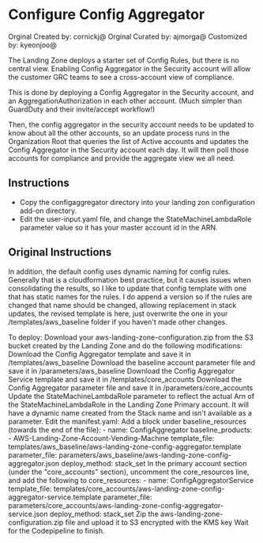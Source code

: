 # Configure Config Aggregator
Orginal Created by: cornickj@
Orginal Curated by: ajmorga@
Customized by: kyeonjoo@

The Landing Zone deploys a starter set of Config Rules, but there is no central view.  Enabling Config Aggregator in the Security account will allow the customer GRC teams to see a cross-account view of compliance.

This is done by deploying a Config Aggregator in the Security account, and an AggregationAuthorization in each other account.  (Much simpler than GuardDuty and their invite/accept workflow!)

Then, the config aggregator in the security account needs to be updated to know about all the other accounts, so an update process runs in the Organization Root that queries the list of Active accounts and updates the Config Aggregator in the Security account each day.  It will then poll those accounts for compliance and provide the aggregate view we all need.

## Instructions

* Copy the configaggregator directory into your landing zon configuration add-on directory.
* Edit the user-input.yaml file, and change the StateMachineLambdaRole parameter value so it has your master account id in the ARN.

## Original Instructions

In addition, the default config uses dynamic naming for config rules.  Generally that is a cloudformation best practice, but it causes issues when consolidating the results, so I like to update that config template with one that has static names for the rules.  I do append a version so if the rules are changed that name should be changed, allowing replacement in stack updates, the revised template is here, just overwrite the one in your /templates/aws_baseline folder if you haven't made other changes. 

To deploy:
    Download your aws-landing-zone-configuration.zip from the S3 bucket created by the Landing Zone and do the following modifications:
        Download the Config Aggregator template and save it in /templates/aws_baseline
        Download the baseline account parameter file and save it in /parameters/aws_baseline
        Download the Config Aggregator Service template and save it in /templates/core_accounts
        Download the Config Aggregator parameter file and save it in /parameters/core_accounts
        Update the StateMachineLambdaRole parameter to reflect the actual Arn of the StateMachineLambdaRole in the Landing Zone Primary account.  It will have a dynamic name created from the Stack name and isn't available as a parameter.
    Edit the manifest.yaml:
        Add a block under baseline_resources (towards the end of the file):
            - name: ConfigAggregator
            baseline_products:
              - AWS-Landing-Zone-Account-Vending-Machine
            template_file: templates/aws_baseline/aws-landing-zone-config-aggregator.template
            parameter_file: parameters/aws_baseline/aws-landing-zone-config-aggregator.json
            deploy_method: stack_set
        In the primary account section (under the "core_accounts" section), uncomment the core_resources line, and add the following to core_resources:
        - name: ConfigAggregatorService
          template_file: templates/core_accounts/aws-landing-zone-config-aggregator-service.template
          parameter_file: parameters/core_accounts/aws-landing-zone-config-aggregator-service.json
          deploy_method: stack_set
    Zip the aws-landing-zone-configuration.zip file and upload it to S3 encrypted with the KMS key
    Wait for the Codepipeline to finish.
